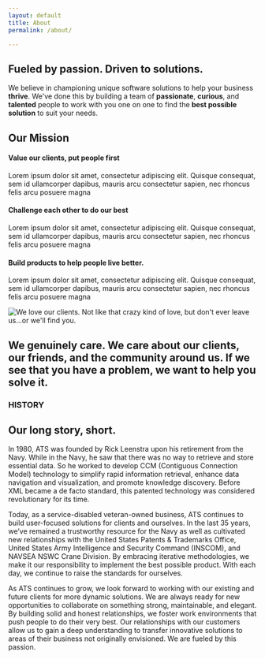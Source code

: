 ```yaml
---
layout: default
title: About
permalink: /about/

---
```

<article class="hero hero--about">
    <div class="hero__content hero__content--short">
        <h2 class="hero__title">Fueled by passion. Driven to solutions. </h2>
        <p class="hero__summary">We believe in championing unique software solutions to help your business <strong>thrive</strong>. We've done this by building a team of <strong>passionate</strong>, <strong>curious</strong>, and <strong>talented</strong> people to work with you one on one to find the <strong>best possible solution</strong> to suit your needs.</p>    
    </div>
</article>

<section class="about-container">
    <article>
        <h2>Our Mission</h2>
        <h4>Value our clients, put people first</h4>
        <p>
            Lorem ipsum dolor sit amet, consectetur adipiscing elit. Quisque consequat, sem id ullamcorper dapibus, mauris arcu consectetur sapien, nec rhoncus felis arcu posuere magna
        </p>
        <h4>Challenge each other to do our best</h4>
        <p>
            Lorem ipsum dolor sit amet, consectetur adipiscing elit. Quisque consequat, sem id ullamcorper dapibus, mauris arcu consectetur sapien, nec rhoncus felis arcu posuere magna
        </p>
        <h4>Build products to help people live better.</h4>
        <p>
            Lorem ipsum dolor sit amet, consectetur adipiscing elit. Quisque consequat, sem id ullamcorper dapibus, mauris arcu consectetur sapien, nec rhoncus felis arcu posuere magna
        </p>
    </article>
    <article>
        <img src="{{ site.baseurl }}/assets/images/about-1.jpg" alt="We love our clients. Not like that crazy kind of love, but don't ever leave us...or we'll find you.">
    </article>
</section>

<section class="about-inverse">
    <article class="about-container">
        <h2>We genuinely care. We care about our clients, our friends, and the community around us. If we see that you have a problem, <strong>we want to help you solve it.</strong></h2>
    </article>
</section>

<section class="about-container">
    <h3>HISTORY</h3>
    <h2>Our long story, short.</h2>
    <article class="history">
        <p>
           In 1980, ATS was founded by Rick Leenstra upon his retirement from the Navy. While in the Navy, he saw that there was no way to retrieve and store essential data. So he worked to develop CCM (Contiguous Connection Model) technology to simplify rapid information retrieval, enhance data navigation and visualization, and promote knowledge discovery. Before XML became a de facto standard, this patented technology was considered revolutionary for its time. 
       </p>
       <p>
            Today, as a service-disabled veteran-owned business, ATS continues to build user-focused solutions for clients and ourselves. In the last 35 years, we’ve remained a trustworthy resource for the Navy as well as cultivated new relationships with the United States Patents & Trademarks Office, United States Army Intelligence and Security Command (INSCOM), and NAVSEA NSWC Crane Division. By embracing iterative methodologies, we make it our responsibility to implement the best possible product. With each day, we continue to raise the standards for ourselves.
        </p>
        <p>
            As ATS continues to grow, we look forward to working with our existing and future clients for more dynamic solutions. We are always ready for new opportunities to collaborate on something strong, maintainable, and elegant. By building solid and honest relationships, we foster work environments that push people to do their very best. Our relationships with our customers allow us to gain a deep understanding to transfer innovative solutions to areas of their business not originally envisioned. We are fueled by this passion.
        </p>
    </article>
</section>

